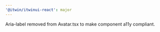 ```yaml
---
'@itwin/itwinui-react': major
---
```


Aria-label removed from Avatar.tsx to make component a11y compliant.
